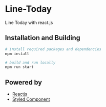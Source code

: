 # Line-Today
Line Today with react.js

## Installation and Building

```bash
# install required packages and dependencies
npm install

# build and run locally
npm run start
```

## Powered by
- [Reactjs](https://reactjs.org/)
- [Styled Component](https://www.styled-components.com/)
